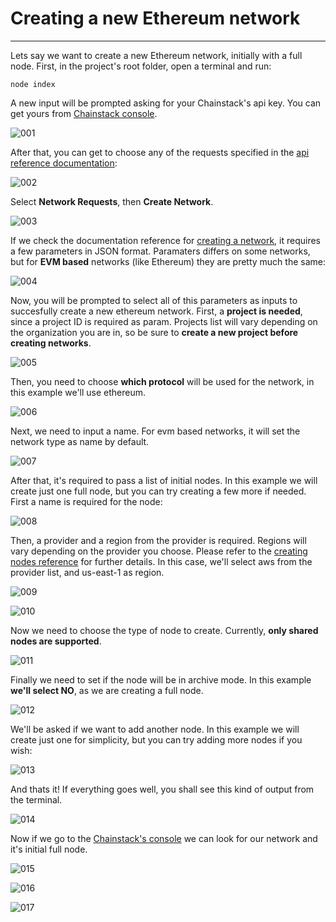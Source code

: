 # Creating a new Ethereum network

---

Lets say we want to create a new Ethereum network, initially with a full node. First, in the project's root folder, open a terminal and run:

```
node index
```

A new input will be prompted asking for your Chainstack's api key. You can get yours from [Chainstack console](https://console.chainstack.com/user/settings/api-keys).

![001](../api-key.png)

After that, you can get to choose any of the requests specified in the [api reference documentation](https://docs.chainstack.com/api/reference/):

![002](assets/002.png)

Select **Network Requests**, then **Create Network**.

![003](assets/003.png)

If we check the documentation reference for [creating a network](https://docs.chainstack.com/api/reference/#operation/createNetwork), it requires a few parameters in JSON format. Paramaters differs on some networks, but for **EVM based** networks (like Ethereum) they are pretty much the same:

![004](assets/004.png)

Now, you will be prompted to select all of this parameters as inputs to succesfully create a new ethereum network. First, a **project is needed**, since a project ID is required as param. Projects list will vary depending on the organization you are in, so be sure to **create a new project before creating networks**.

![005](assets/005.png)

Then, you need to choose **which protocol** will be used for the network, in this example we'll use ethereum.

![006](assets/006.png)

Next, we need to input a name. For evm based networks, it will set the network type as name by default.

![007](assets/007.png)

After that, it's required to pass a list of initial nodes. In this example we will create just one full node, but you can try creating a few more if needed. First a name is required for the node:

![008](assets/008.png)

Then, a provider and a region from the provider is required. Regions will vary depending on the provider you choose. Please refer to the [creating nodes reference](https://docs.chainstack.com/api/reference/#operation/createNode) for further details. In this case, we'll select aws from the provider list, and us-east-1 as region.

![009](assets/009.png)

![010](assets/010.png)

Now we need to choose the type of node to create. Currently, **only shared nodes are supported**.

![011](assets/011.png)

Finally we need to set if the node will be in archive mode. In this example **we'll select NO**, as we are creating a full node.

![012](assets/012.png)

We'll be asked if we want to add another node. In this example we will create just one for simplicity, but you can try adding more nodes if you wish:

![013](assets/013.png)

And thats it! If everything goes well, you shall see this kind of output from the terminal.

![014](assets/014.png)

Now if we go to the [Chainstack's console](https://console.chainstack.com/) we can look for our network and it's initial full node.

![015](assets/015.png)

![016](assets/016.png)

![017](assets/017.png)
